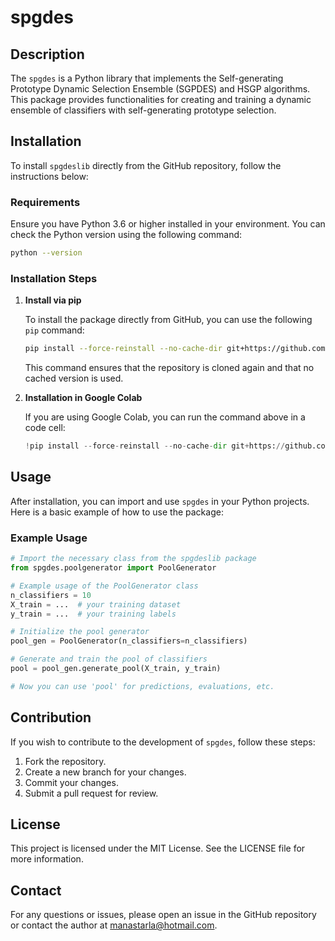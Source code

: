 
# spgdes

## Description
The `spgdes` is a Python library that implements the Self-generating Prototype Dynamic Selection Ensemble (SGPDES) and HSGP algorithms. This package provides functionalities for creating and training a dynamic ensemble of classifiers with self-generating prototype selection.

## Installation

To install `spgdeslib` directly from the GitHub repository, follow the instructions below:

### Requirements
Ensure you have Python 3.6 or higher installed in your environment. You can check the Python version using the following command:

```bash
python --version
```

### Installation Steps

1. **Install via pip**

   To install the package directly from GitHub, you can use the following `pip` command:

   ```bash
   pip install --force-reinstall --no-cache-dir git+https://github.com/manastarla/spgdes.git
   ```

   This command ensures that the repository is cloned again and that no cached version is used.

2. **Installation in Google Colab**

   If you are using Google Colab, you can run the command above in a code cell:

   ```python
   !pip install --force-reinstall --no-cache-dir git+https://github.com/manastarla/spgdes.git
   ```

## Usage

After installation, you can import and use `spgdes` in your Python projects. Here is a basic example of how to use the package:

### Example Usage

```python
# Import the necessary class from the spgdeslib package
from spgdes.poolgenerator import PoolGenerator

# Example usage of the PoolGenerator class
n_classifiers = 10
X_train = ...  # your training dataset
y_train = ...  # your training labels

# Initialize the pool generator
pool_gen = PoolGenerator(n_classifiers=n_classifiers)

# Generate and train the pool of classifiers
pool = pool_gen.generate_pool(X_train, y_train)

# Now you can use 'pool' for predictions, evaluations, etc.
```

## Contribution

If you wish to contribute to the development of `spgdes`, follow these steps:

1. Fork the repository.
2. Create a new branch for your changes.
3. Commit your changes.
4. Submit a pull request for review.

## License

This project is licensed under the MIT License. See the LICENSE file for more information.

## Contact

For any questions or issues, please open an issue in the GitHub repository or contact the author at manastarla@hotmail.com.
